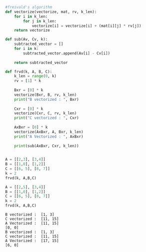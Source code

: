 ```python
#freivald's algorithm 
def vectorize(vectorize, mat, rv, k_len):
    for i in k_len:
        for j in k_len:
            vectorize[i] = vectorize[i] + (mat[i][j] * rv[j])
    return vectorize

def sub(Av, Cv, k):
    subtracted_vector = []
    for i in k:
        subtracted_vector.append(Av[i] - Cv[i])
    
    return subtracted_vector

def frvd(k, A, B, C):
    k_len = range(0, k)
    rv = [1] * k
    
    Bxr = [0] * k
    vectorize(Bxr, B, rv, k_len)
    print("B vectorized : ", Bxr)
    
    Cxr = [0] * k
    vectorize(Cxr, C, rv, k_len)
    print("C vectorized : ", Cxr)
    
    AxBxr = [0] * k
    vectorize(AxBxr, A, Bxr, k_len)
    print("A Vectorized : ", AxBxr)
    
    print(sub(AxBxr, Cxr, k_len))
    
```


```python
A = [[2,3], [3,4]]
B = [[1,0], [1,2]]
C = [[6, 5], [8, 7]]
k = 2
frvd(k, A,B,C)

A = [[2,5], [3,4]]
B = [[1,0], [1,2]]
C = [[6, 5], [8, 7]]
k = 2
frvd(k, A,B,C)
```

    B vectorized :  [1, 3]
    C vectorized :  [11, 15]
    A Vectorized :  [11, 15]
    [0, 0]
    B vectorized :  [1, 3]
    C vectorized :  [11, 15]
    A Vectorized :  [17, 15]
    [6, 0]



```python

```
